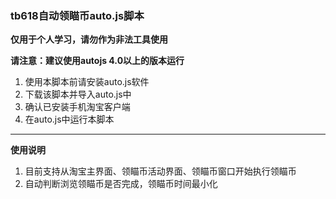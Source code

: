 ### tb618自动领瞄币auto.js脚本
**仅用于个人学习，请勿作为非法工具使用**

**请注意：建议使用autojs 4.0以上的版本运行**

1. 使用本脚本前请安装auto.js软件
2. 下载该脚本并导入auto.js中
3. 确认已安装手机淘宝客户端
4. 在auto.js中运行本脚本

-----
**使用说明**
1. 目前支持从淘宝主界面、领瞄币活动界面、领瞄币窗口开始执行领瞄币
2. 自动判断浏览领瞄币是否完成，领瞄币时间最小化
